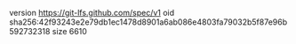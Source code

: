 version https://git-lfs.github.com/spec/v1
oid sha256:42f93243e2e79db1ec1478d8901a6ab086e4803fa79032b5f87e96b592732318
size 6610
